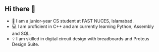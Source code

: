 ## Hi there 👋

- 📖 I am a junior-year CS student at FAST NUCES, Islamabad.
- 💻 I am proficient in C++ and am currently learning Python, Assembly and SQL.
- 💡 I am skilled in digital circuit design with breadboards and Proteus Design Suite.
<!--
**parhlesaadu/parhlesaadu** is a ✨ _special_ ✨ repository because its `README.md` (this file) appears on your GitHub profile.

Here are some ideas to get you started:

- 🔭 I’m currently working on ...
- 🌱 I’m currently learning ...
- 👯 I’m looking to collaborate on ...
- 🤔 I’m looking for help with ...
- 💬 Ask me about ...
- 📫 How to reach me: ...
- 😄 Pronouns: ...
- ⚡ Fun fact: ...
-->
